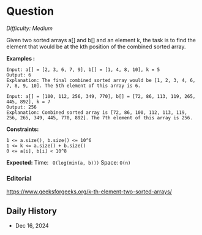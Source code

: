 # Question 

_Difficulty: Medium_

Given two sorted arrays a[] and b[] and an element k, the task is to find the element that would be at the kth position of the combined sorted array.

**Examples :**
```
Input: a[] = [2, 3, 6, 7, 9], b[] = [1, 4, 8, 10], k = 5
Output: 6
Explanation: The final combined sorted array would be [1, 2, 3, 4, 6, 7, 8, 9, 10]. The 5th element of this array is 6.

Input: a[] = [100, 112, 256, 349, 770], b[] = [72, 86, 113, 119, 265, 445, 892], k = 7
Output: 256
Explanation: Combined sorted array is [72, 86, 100, 112, 113, 119, 256, 265, 349, 445, 770, 892]. The 7th element of this array is 256.
```

**Constraints:**
```
1 <= a.size(), b.size() <= 10^6
1 <= k <= a.size() + b.size()
0 <= a[i], b[i] < 10^8
```

**Expected:**
Time: ` O(log(min(a, b)))`
Space: `O(n)`

### Editorial
https://www.geeksforgeeks.org/k-th-element-two-sorted-arrays/

## Daily History
- Dec 16, 2024